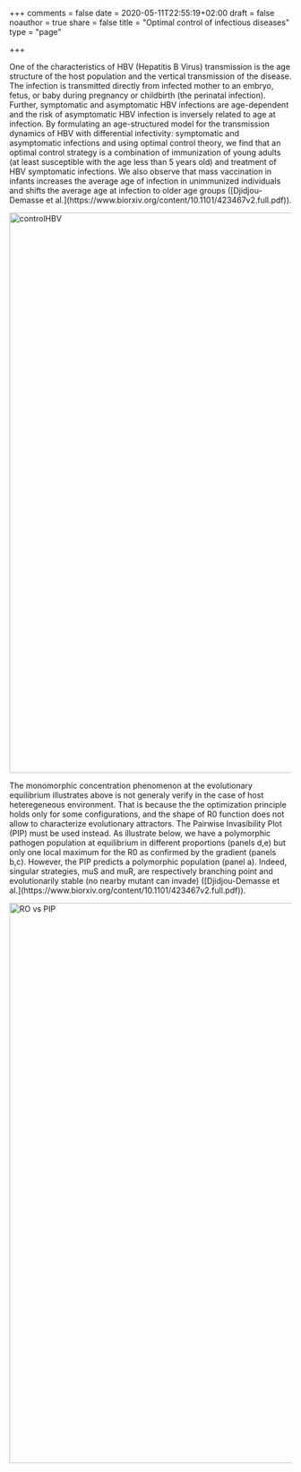 +++
comments = false
date = 2020-05-11T22:55:19+02:00
draft = false
noauthor = true
share = false
title = "Optimal control of infectious diseases"
type = "page"

+++



<html>
<head>
<style>
img {
  max-width: 100%;
  height: auto;
}
</style>
</head>
<body>

<p> One of the characteristics of HBV (Hepatitis B Virus) transmission is the age structure of the host population and the vertical transmission of the disease. The infection is transmitted directly from infected mother to an embryo, fetus, or baby during pregnancy or childbirth (the perinatal infection). Further, symptomatic and asymptomatic HBV infections are age-dependent and the risk of asymptomatic HBV infection is inversely related to age at infection. By formulating an age-structured model for the transmission dynamics of HBV with differential infectivity: symptomatic and asymptomatic infections and using optimal control theory, we find that an optimal control strategy is a combination of immunization of young adults (at least susceptible with the age less than 5 years old) and treatment of HBV symptomatic infections. We also observe that mass vaccination in infants increases the average age of infection in unimmunized individuals and shifts the average age at infection to older age groups ([Djidjou-Demasse et al.](https://www.biorxiv.org/content/10.1101/423467v2.full.pdf)).</p>
<img src="/uploads/controlHBV.jpg" alt="controlHBV" width="1000" height="300">
</body>
</html>



<html>
<head>
<style>
img {
  max-width: 100%;
  height: auto;
}
</style>
</head>
<body>

<p> The monomorphic concentration phenomenon at the evolutionary equilibrium illustrates above is not generaly verify in the case of host heteregeneous environment. That is because the the optimization principle holds only for some configurations, and the shape of R0 function does not allow to characterize evolutionary attractors. The Pairwise Invasibility Plot (PIP) must be used instead. As illustrate below, we have a polymorphic pathogen population at equilibrium in different proportions (panels d,e) but only one local maximum for the R0 as confirmed by the gradient (panels b,c). However, the PIP predicts a polymorphic population (panel a). Indeed, singular strategies, muS and muR, are respectively branching point and evolutionarily stable (no nearby mutant can invade) ([Djidjou-Demasse et al.](https://www.biorxiv.org/content/10.1101/423467v2.full.pdf)).</p>
<img src="/uploads/Fig-supp-mat.jpg" alt="RO vs PIP" width="1000" height="300">
</body>
</html>





